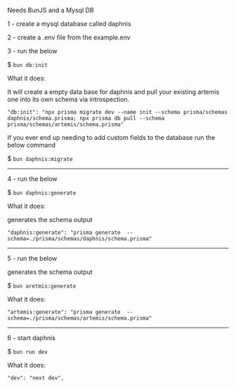 Needs BunJS and a Mysql DB

1 - create a mysql database called daphnis

2 - create a .env file from the example.env

3 - run the below

$ `bun db:init`

What it does:

It will create a empty data base for daphnis and pull your existing artemis one into its own schema via introspection.

`"db:init": "npx prisma migrate dev --name init --schema prisma/schemas daphnis/schema.prisma; npx prisma db pull --schema prisma/schemas/artemis/schema.prisma"`

If you ever end up needing to add custom fields to the database run the below command

$ `bun daphnis:migrate`

---

4 - run the below

$ `bun daphnis:generate`

What it does:

generates the schema output

`"daphnis:generate": "prisma generate  --schema=./prisma/schemas/daphnis/schema.prisma"`

---

5 - run the below

generates the schema output

$ `bun aretmis:generate`

What it does:

`"artemis:generate": "prisma generate  --schema=./prisma/schemas/artemis/schema.prisma"`

---

6 - start daphnis

$ `bun run dev`

What it does:

`"dev": "next dev",`
